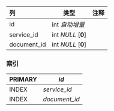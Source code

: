 | 列          | 类型               | 注释 |
| :---------- | ------------------ | ---- |
| id          | int *自动增量*     |      |
| service_id  | int *NULL* [**0**] |      |
| document_id | int *NULL* [**0**] |      |

### 索引

| PRIMARY | *id*          |
| :------ | ------------- |
| INDEX   | *service_id*  |
| INDEX   | *document_id* |
